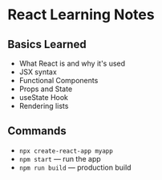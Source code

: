 # React Learning Notes

## Basics Learned
- What React is and why it's used
- JSX syntax
- Functional Components
- Props and State
- useState Hook
- Rendering lists

## Commands
- `npx create-react-app myapp`
- `npm start` — run the app
- `npm run build` — production build
